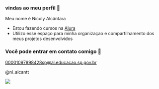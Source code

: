 ###  vindas ao meu perfil 🖤

Meu nome é Nicoly Alcântara

- Estou fazendo cursos na [ Alura](https://www.alura.com.br)
- Utilizo esse espaço para minha organizaçao e compartilhamento dos meus projetos desenvolvidos

### Você pode entrar em contato comigo 📧

00001097898428sp@al.educacao.sp.gov.br

@ni_alcantt

![](https://media.tenor.com/dj9jxfUbDHAAAAAM/dog-smile-dog.gif)
